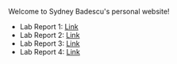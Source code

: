 Welcome to Sydney Badescu's personal website!
- Lab Report 1: [Link](https://sydneywb.github.io/cse15l-lab-reports/labReport1.html)
- Lab Report 2: [Link](https://sydneywb.github.io/cse15l-lab-reports/labReport2.html)
- Lab Report 3: [Link](https://sydneywb.github.io/cse15l-lab-reports/labReport3.html)
- Lab Report 4: [Link](https://sydneywb.github.io/cse15l-lab-reports/labReport4.html)

